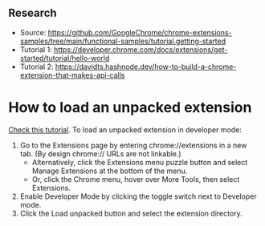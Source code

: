 ## Research

- Source: https://github.com/GoogleChrome/chrome-extensions-samples/tree/main/functional-samples/tutorial.getting-started
- Tutorial 1: https://developer.chrome.com/docs/extensions/get-started/tutorial/hello-world
- Tutorial 2: https://davidts.hashnode.dev/how-to-build-a-chrome-extension-that-makes-api-calls

# How to load an unpacked extension

[Check this tutorial](https://developer.chrome.com/docs/extensions/get-started/tutorial/hello-world#load-unpacked).
To load an unpacked extension in developer mode:

1. Go to the Extensions page by entering chrome://extensions in a new tab. (By design chrome:// URLs are not linkable.)
   - Alternatively, click the Extensions menu puzzle button and select Manage Extensions at the bottom of the menu.
   - Or, click the Chrome menu, hover over More Tools, then select Extensions.
2. Enable Developer Mode by clicking the toggle switch next to Developer mode.
3. Click the Load unpacked button and select the extension directory. 